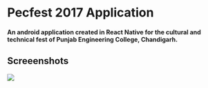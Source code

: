 # Pecfest 2017 Application
#### An android application created in React Native for the cultural and technical fest of Punjab Engineering College, Chandigarh.
## Screeenshots
<img src="https://drive.google.com/open?id=1Bv3a-oqEYTzyiXvFYpC99j0XqVSAtR6R">
